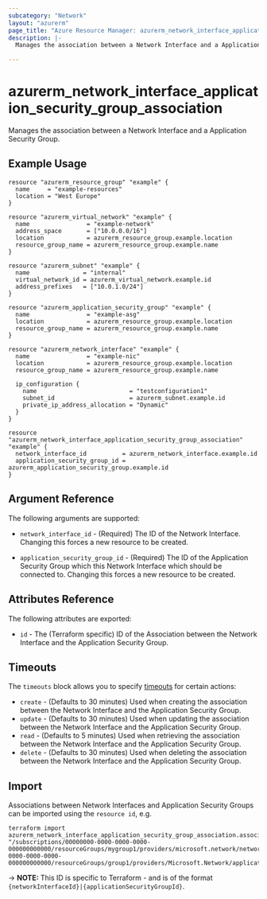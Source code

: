 ```yaml
---
subcategory: "Network"
layout: "azurerm"
page_title: "Azure Resource Manager: azurerm_network_interface_application_security_group_association"
description: |-
  Manages the association between a Network Interface and a Application Security Group

---
```


# azurerm_network_interface_application_security_group_association

Manages the association between a Network Interface and a Application Security Group.

## Example Usage

```hcl
resource "azurerm_resource_group" "example" {
  name     = "example-resources"
  location = "West Europe"
}

resource "azurerm_virtual_network" "example" {
  name                = "example-network"
  address_space       = ["10.0.0.0/16"]
  location            = azurerm_resource_group.example.location
  resource_group_name = azurerm_resource_group.example.name
}

resource "azurerm_subnet" "example" {
  name               = "internal"
  virtual_network_id = azurerm_virtual_network.example.id
  address_prefixes   = ["10.0.1.0/24"]
}

resource "azurerm_application_security_group" "example" {
  name                = "example-asg"
  location            = azurerm_resource_group.example.location
  resource_group_name = azurerm_resource_group.example.name
}

resource "azurerm_network_interface" "example" {
  name                = "example-nic"
  location            = azurerm_resource_group.example.location
  resource_group_name = azurerm_resource_group.example.name

  ip_configuration {
    name                          = "testconfiguration1"
    subnet_id                     = azurerm_subnet.example.id
    private_ip_address_allocation = "Dynamic"
  }
}

resource "azurerm_network_interface_application_security_group_association" "example" {
  network_interface_id          = azurerm_network_interface.example.id
  application_security_group_id = azurerm_application_security_group.example.id
}
```

## Argument Reference

The following arguments are supported:

* `network_interface_id` - (Required) The ID of the Network Interface. Changing this forces a new resource to be created.

* `application_security_group_id` - (Required) The ID of the Application Security Group which this Network Interface which should be connected to. Changing this forces a new resource to be created.

## Attributes Reference

The following attributes are exported:

* `id` - The (Terraform specific) ID of the Association between the Network Interface and the Application Security Group.

## Timeouts

The `timeouts` block allows you to specify [timeouts](https://www.terraform.io/docs/configuration/resources.html#timeouts) for certain actions:

* `create` - (Defaults to 30 minutes) Used when creating the association between the Network Interface and the Application Security Group.
* `update` - (Defaults to 30 minutes) Used when updating the association between the Network Interface and the Application Security Group.
* `read` - (Defaults to 5 minutes) Used when retrieving the association between the Network Interface and the Application Security Group.
* `delete` - (Defaults to 30 minutes) Used when deleting the association between the Network Interface and the Application Security Group.

## Import

Associations between Network Interfaces and Application Security Groups can be imported using the `resource id`, e.g.

```shell
terraform import azurerm_network_interface_application_security_group_association.association1 "/subscriptions/00000000-0000-0000-0000-000000000000/resourceGroups/mygroup1/providers/microsoft.network/networkInterfaces/nic1|/subscriptions/00000000-0000-0000-0000-000000000000/resourceGroups/group1/providers/Microsoft.Network/applicationSecurityGroups/securityGroup1"
```

-> **NOTE:** This ID is specific to Terraform - and is of the format `{networkInterfaceId}|{applicationSecurityGroupId}`.
